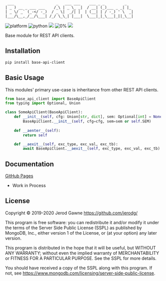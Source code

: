 ```
 ___                   _   ___ ___    ___ _ _         _   
| _ ) __ _ ___ ___    /_\ | _ \_ _|  / __| (_)___ _ _| |_ 
| _ \/ _` (_-</ -_)  / _ \|  _/| |  | (__| | / -_) ' \  _|
|___/\__,_/__/\___| /_/ \_\_| |___|  \___|_|_\___|_||_\__|
```                                                                                                   
![platform](https://img.shields.io/badge/Platform-Linux/Unix/Windows-blue.svg)
![python](https://img.shields.io/badge/Python-3.6/7/8%2B-blue.svg)
<a href="https://www.mongodb.com/licensing/server-side-public-license"><img src="https://img.shields.io/badge/License-SSPL-green.svg"></a>
![0%](https://img.shields.io/badge/Coverage-0%25-red.svg)
<a href="https://saythanks.io/to/jerodg"><img src="https://img.shields.io/badge/Say%20Thanks-!-1EAEDB.svg"></a>


Base module for REST API clients.

## Installation
```bash
pip install base-api-client
```

## Basic Usage
This modules' primary use-case is inheritance from other REST API clients.

```python
from base_api_client import BaseApiClient
from typing import Optional, Union

class SomeApiClient(BaseApiClient):
    def __init__(self, cfg: Union[str, dict], sem: Optional[int] = None):
        BaseApiClient.__init__(self, cfg=cfg, sem=sem or self.SEM)
        
    def __aenter__(self):
        return self

    def __aexit__(self, exc_type, exc_val, exc_tb):
        await BaseApiClient.__aexit__(self, exc_type, exc_val, exc_tb)
```

## Documentation
[GitHub Pages](https://jerodg.github.io/base-api-client/)
- Work in Process

## License

Copyright © 2019-2020 Jerod Gawne <https://github.com/jerodg/>

This program is free software: you can redistribute it and/or modify
it under the terms of the Server Side Public License (SSPL) as
published by MongoDB, Inc., either version 1 of the
License, or (at your option) any later version.

This program is distributed in the hope that it will be useful,
but WITHOUT ANY WARRANTY; without even the implied warranty of
MERCHANTABILITY or FITNESS FOR A PARTICULAR PURPOSE.  See the
SSPL for more details.

You should have received a copy of the SSPL along with this program.
If not, see <https://www.mongodb.com/licensing/server-side-public-license>.
